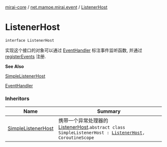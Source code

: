 [mirai-core](../index.md) / [net.mamoe.mirai.event](index.md) / [ListenerHost](./-listener-host.md)

# ListenerHost

`interface ListenerHost`

实现这个接口的对象可以通过 [EventHandler](-event-handler/index.md) 标注事件监听函数, 并通过 [registerEvents](register-events.md) 注册.

**See Also**

[SimpleListenerHost](-simple-listener-host/index.md)

[EventHandler](-event-handler/index.md)

### Inheritors

| Name | Summary |
|---|---|
| [SimpleListenerHost](-simple-listener-host/index.md) | 携带一个异常处理器的 [ListenerHost](./-listener-host.md).`abstract class SimpleListenerHost : `[`ListenerHost`](./-listener-host.md)`, CoroutineScope` |
